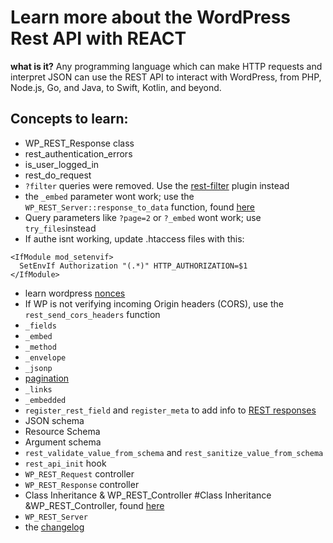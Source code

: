 # Learn more about the WordPress Rest API with REACT


 **what is it?**
 Any programming language which can make HTTP requests and interpret JSON can use the REST API to interact with WordPress, from PHP, Node.js, Go, and Java, to Swift, Kotlin, and beyond.

## Concepts to learn:

- WP_REST_Response class
- rest_authentication_errors
- is_user_logged_in
- rest_do_request
- `?filter` queries were removed. Use the [rest-filter](https://github.com/wp-api/rest-filter) plugin instead
- the `_embed` parameter wont work; use the `WP_REST_Server::response_to_data` function, found [here](WP_REST_Server::response_to_data)
- Query parameters like `?page=2` or `?_embed` wont work; use `try_files`instead
- If authe isnt working, update .htaccess files with this:
```
<IfModule mod_setenvif>
  SetEnvIf Authorization "(.*)" HTTP_AUTHORIZATION=$1
</IfModule>
```
- learn wordpress [nonces](https://developer.wordpress.org/plugins/security/nonces/)
- If WP is not verifying incoming Origin headers (CORS), use the `rest_send_cors_headers` function
- `_fields`
- `_embed`
- `_method`
- `_envelope`
- `_jsonp`
- [pagination](https://developer.wordpress.org/rest-api/using-the-rest-api/pagination/)
- `_links`
- `_embedded`
- `register_rest_field` and `register_meta` to add info to [REST responses](https://developer.wordpress.org/rest-api/extending-the-rest-api/modifying-responses/)
- JSON schema
- Resource Schema
- Argument schema
- `rest_validate_value_from_schema` and `rest_sanitize_value_from_schema`
- `rest_api_init` hook
- `WP_REST_Request` controller
- `WP_REST_Response` controller
- Class Inheritance & WP_REST_Controller #Class Inheritance &WP_REST_Controller, found [here](https://developer.wordpress.org/rest-api/extending-the-rest-api/controller-classes/)
- `WP_REST_Server`
- the [changelog](https://developer.wordpress.org/rest-api/changelog/)